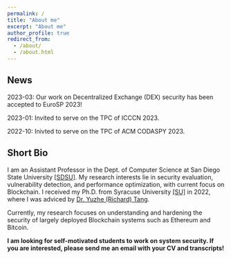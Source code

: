 ```yaml
---
permalink: /
title: "About me"
excerpt: "About me"
author_profile: true
redirect_from: 
  - /about/
  - /about.html
---
```


News
----
2023-03: Our work on Decentralized Exchange (DEX) security has been accepted to EuroSP 2023!

2023-01: Invited to serve on the TPC of ICCCN 2023.

2022-10: Inivted to serve on the TPC of ACM CODASPY 2023.



Short Bio
----
I am an Assistant Professor in the Dept. of Computer Science at San Diego State University [[SDSU]](https://cs.sdsu.edu/). My research interests lie in security evaluation, vulnerability detection, and performance optimization, with current focus on Blockchain. I received my Ph.D. from Syracuse University [[SU]](http://eng-cs.syr.edu/our-departments/electrical-engineering-and-computer-science) in 2022, where I was adviced by [Dr. Yuzhe (Richard) Tang](http://tristartom.github.io/). 

Currently, my research focuses on understanding and hardening the security of largely deployed Blockchain systems such as Ethereum and Bitcoin.

 **I am looking for self-motivated students to work on system security. If you are interested, please send me an email with your CV and transcripts!** 




